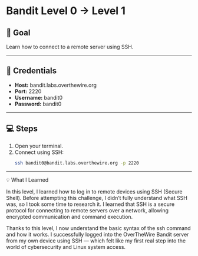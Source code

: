 # Bandit Level 0 → Level 1

## 🧩 Goal
Learn how to connect to a remote server using SSH.

---

## 🔑 Credentials
- **Host:** bandit.labs.overthewire.org  
- **Port:** 2220  
- **Username:** bandit0  
- **Password:** bandit0

---

## 💻 Steps
1. Open your terminal.  
2. Connect using SSH:
   ```bash
   ssh bandit0@bandit.labs.overthewire.org -p 2220

---

💡 What I Learned

In this level, I learned how to log in to remote devices using SSH (Secure Shell).
Before attempting this challenge, I didn’t fully understand what SSH was, so I took some time to research it.
I learned that SSH is a secure protocol for connecting to remote servers over a network, allowing encrypted communication and command execution.

Thanks to this level, I now understand the basic syntax of the ssh command and how it works.
I successfully logged into the OverTheWire Bandit server from my own device using SSH — which felt like my first real step into the world of cybersecurity and Linux system access.
